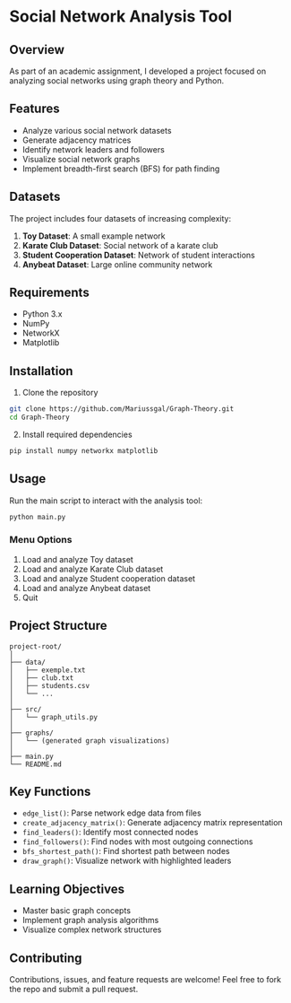 # Social Network Analysis Tool

## Overview
As part of an academic assignment, I developed a project focused on analyzing social networks using graph theory and Python.

## Features
- Analyze various social network datasets
- Generate adjacency matrices
- Identify network leaders and followers
- Visualize social network graphs
- Implement breadth-first search (BFS) for path finding

## Datasets
The project includes four datasets of increasing complexity:
1. **Toy Dataset**: A small example network
2. **Karate Club Dataset**: Social network of a karate club
3. **Student Cooperation Dataset**: Network of student interactions
4. **Anybeat Dataset**: Large online community network

## Requirements
- Python 3.x
- NumPy
- NetworkX
- Matplotlib

## Installation
1. Clone the repository
```bash
git clone https://github.com/Mariussgal/Graph-Theory.git
cd Graph-Theory
```

2. Install required dependencies
```bash
pip install numpy networkx matplotlib
```

## Usage
Run the main script to interact with the analysis tool:
```bash
python main.py
```

### Menu Options
1. Load and analyze Toy dataset
2. Load and analyze Karate Club dataset
3. Load and analyze Student cooperation dataset
4. Load and analyze Anybeat dataset
0. Quit

## Project Structure
```
project-root/
│
├── data/
│   ├── exemple.txt
│   ├── club.txt
│   ├── students.csv
│   └── ...
│
├── src/
│   └── graph_utils.py
│
├── graphs/
│   └── (generated graph visualizations)
│
├── main.py
└── README.md
```

## Key Functions
- `edge_list()`: Parse network edge data from files
- `create_adjacency_matrix()`: Generate adjacency matrix representation
- `find_leaders()`: Identify most connected nodes
- `find_followers()`: Find nodes with most outgoing connections
- `bfs_shortest_path()`: Find shortest path between nodes
- `draw_graph()`: Visualize network with highlighted leaders

## Learning Objectives
- Master basic graph concepts
- Implement graph analysis algorithms
- Visualize complex network structures


## Contributing
Contributions, issues, and feature requests are welcome! Feel free to fork the repo and submit a pull request.
